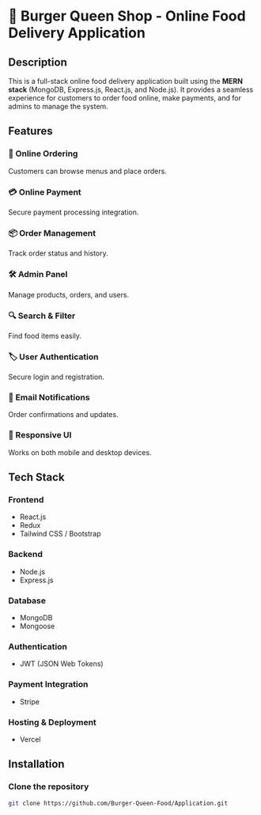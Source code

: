 # 🍔 Burger Queen Shop - Online Food Delivery Application

## Description
This is a full-stack online food delivery application built using the **MERN stack** (MongoDB, Express.js, React.js, and Node.js). It provides a seamless experience for customers to order food online, make payments, and for admins to manage the system.

## Features

### 🛒 Online Ordering
Customers can browse menus and place orders.

### 💳 Online Payment
Secure payment processing integration.

### 📦 Order Management
Track order status and history.

### 🛠️ Admin Panel
Manage products, orders, and users.

### 🔍 Search & Filter
Find food items easily.

### 🏷 User Authentication
Secure login and registration.

### 📩 Email Notifications
Order confirmations and updates.

### 📱 Responsive UI
Works on both mobile and desktop devices.

## Tech Stack

### Frontend
- React.js
- Redux
- Tailwind CSS / Bootstrap

### Backend
- Node.js
- Express.js

### Database
- MongoDB
- Mongoose

### Authentication
- JWT (JSON Web Tokens)

### Payment Integration
- Stripe 

### Hosting & Deployment
- Vercel

## Installation

### Clone the repository
```sh
git clone https://github.com/Burger-Queen-Food/Application.git
